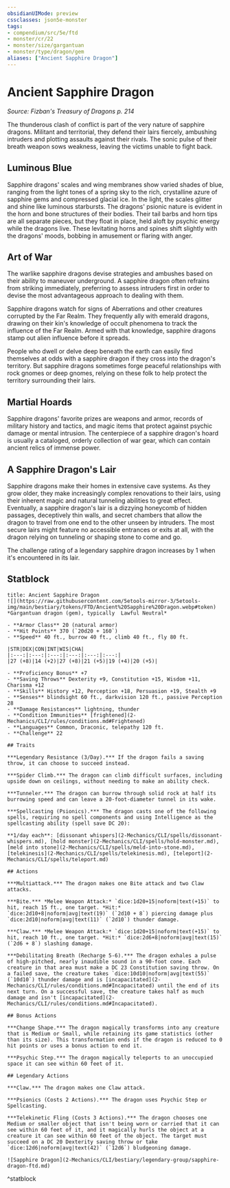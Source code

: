 ```yaml
---
obsidianUIMode: preview
cssclasses: json5e-monster
tags:
- compendium/src/5e/ftd
- monster/cr/22
- monster/size/gargantuan
- monster/type/dragon/gem
aliases: ["Ancient Sapphire Dragon"]
---
```

# Ancient Sapphire Dragon
*Source: Fizban's Treasury of Dragons p. 214*  

The thunderous clash of conflict is part of the very nature of sapphire dragons. Militant and territorial, they defend their lairs fiercely, ambushing intruders and plotting assaults against their rivals. The sonic pulse of their breath weapon sows weakness, leaving the victims unable to fight back.

## Luminous Blue

Sapphire dragons' scales and wing membranes show varied shades of blue, ranging from the light tones of a spring sky to the rich, crystalline azure of sapphire gems and compressed glacial ice. In the light, the scales glitter and shine like luminous starbursts. The dragons' psionic nature is evident in the horn and bone structures of their bodies. Their tail barbs and horn tips are all separate pieces, but they float in place, held aloft by psychic energy while the dragons live. These levitating horns and spines shift slightly with the dragons' moods, bobbing in amusement or flaring with anger.

## Art of War

The warlike sapphire dragons devise strategies and ambushes based on their ability to maneuver underground. A sapphire dragon often refrains from striking immediately, preferring to assess intruders first in order to devise the most advantageous approach to dealing with them.

Sapphire dragons watch for signs of Aberrations and other creatures corrupted by the Far Realm. They frequently ally with emerald dragons, drawing on their kin's knowledge of occult phenomena to track the influence of the Far Realm. Armed with that knowledge, sapphire dragons stamp out alien influence before it spreads.

People who dwell or delve deep beneath the earth can easily find themselves at odds with a sapphire dragon if they cross into the dragon's territory. But sapphire dragons sometimes forge peaceful relationships with rock gnomes or deep gnomes, relying on these folk to help protect the territory surrounding their lairs.

## Martial Hoards

Sapphire dragons' favorite prizes are weapons and armor, records of military history and tactics, and magic items that protect against psychic damage or mental intrusion. The centerpiece of a sapphire dragon's hoard is usually a cataloged, orderly collection of war gear, which can contain ancient relics of immense power.

## A Sapphire Dragon's Lair

Sapphire dragons make their homes in extensive cave systems. As they grow older, they make increasingly complex renovations to their lairs, using their inherent magic and natural tunneling abilities to great effect. Eventually, a sapphire dragon's lair is a dizzying honeycomb of hidden passages, deceptively thin walls, and secret chambers that allow the dragon to travel from one end to the other unseen by intruders. The most secure lairs might feature no accessible entrances or exits at all, with the dragon relying on tunneling or shaping stone to come and go.

The challenge rating of a legendary sapphire dragon increases by 1 when it's encountered in its lair.

## Statblock

```ad-statblock
title: Ancient Sapphire Dragon
![](https://raw.githubusercontent.com/5etools-mirror-3/5etools-img/main/bestiary/tokens/FTD/Ancient%20Sapphire%20Dragon.webp#token)
*Gargantuan dragon (gem), typically  Lawful Neutral*

- **Armor Class** 20 (natural armor)
- **Hit Points** 370 (`20d20 + 160`)
- **Speed** 40 ft., burrow 40 ft., climb 40 ft., fly 80 ft.

|STR|DEX|CON|INT|WIS|CHA|
|:---:|:---:|:---:|:---:|:---:|:---:|
|27 (+8)|14 (+2)|27 (+8)|21 (+5)|19 (+4)|20 (+5)|

- **Proficiency Bonus** +7
- **Saving Throws** Dexterity +9, Constitution +15, Wisdom +11, Charisma +12
- **Skills** History +12, Perception +18, Persuasion +19, Stealth +9
- **Senses** blindsight 60 ft., darkvision 120 ft., passive Perception 28
- **Damage Resistances** lightning, thunder
- **Condition Immunities** [frightened](2-Mechanics/CLI/rules/conditions.md#Frightened)
- **Languages** Common, Draconic, telepathy 120 ft.
- **Challenge** 22

## Traits

***Legendary Resistance (3/Day).*** If the dragon fails a saving throw, it can choose to succeed instead.

***Spider Climb.*** The dragon can climb difficult surfaces, including upside down on ceilings, without needing to make an ability check.

***Tunneler.*** The dragon can burrow through solid rock at half its burrowing speed and can leave a 20-foot-diameter tunnel in its wake.

***Spellcasting (Psionics).*** The dragon casts one of the following spells, requiring no spell components and using Intelligence as the spellcasting ability (spell save DC 20):

**1/day each**: [dissonant whispers](2-Mechanics/CLI/spells/dissonant-whispers.md), [hold monster](2-Mechanics/CLI/spells/hold-monster.md), [meld into stone](2-Mechanics/CLI/spells/meld-into-stone.md), [telekinesis](2-Mechanics/CLI/spells/telekinesis.md), [teleport](2-Mechanics/CLI/spells/teleport.md)

## Actions

***Multiattack.*** The dragon makes one Bite attack and two Claw attacks.

***Bite.*** *Melee Weapon Attack:* `dice:1d20+15|noform|text(+15)` to hit, reach 15 ft., one target. *Hit:* `dice:2d10+8|noform|avg|text(19)` (`2d10 + 8`) piercing damage plus `dice:2d10|noform|avg|text(11)` (`2d10`) thunder damage.

***Claw.*** *Melee Weapon Attack:* `dice:1d20+15|noform|text(+15)` to hit, reach 10 ft., one target. *Hit:* `dice:2d6+8|noform|avg|text(15)` (`2d6 + 8`) slashing damage.

***Debilitating Breath (Recharge 5-6).*** The dragon exhales a pulse of high-pitched, nearly inaudible sound in a 90-foot cone. Each creature in that area must make a DC 23 Constitution saving throw. On a failed save, the creature takes `dice:10d10|noform|avg|text(55)` (`10d10`) thunder damage and is [incapacitated](2-Mechanics/CLI/rules/conditions.md#Incapacitated) until the end of its next turn. On a successful save, the creature takes half as much damage and isn't [incapacitated](2-Mechanics/CLI/rules/conditions.md#Incapacitated).

## Bonus Actions

***Change Shape.*** The dragon magically transforms into any creature that is Medium or Small, while retaining its game statistics (other than its size). This transformation ends if the dragon is reduced to 0 hit points or uses a bonus action to end it.

***Psychic Step.*** The dragon magically teleports to an unoccupied space it can see within 60 feet of it.

## Legendary Actions

***Claw.*** The dragon makes one Claw attack.

***Psionics (Costs 2 Actions).*** The dragon uses Psychic Step or Spellcasting.

***Telekinetic Fling (Costs 3 Actions).*** The dragon chooses one Medium or smaller object that isn't being worn or carried that it can see within 60 feet of it, and it magically hurls the object at a creature it can see within 60 feet of the object. The target must succeed on a DC 20 Dexterity saving throw or take `dice:12d6|noform|avg|text(42)` (`12d6`) bludgeoning damage.

![Sapphire Dragon](2-Mechanics/CLI/bestiary/legendary-group/sapphire-dragon-ftd.md)
```
^statblock